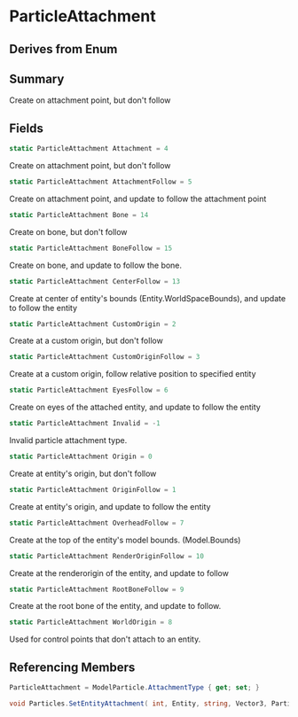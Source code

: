 # ParticleAttachment

## Derives from Enum

## Summary

Create on attachment point, but don't follow
## Fields

```c#
static ParticleAttachment Attachment = 4
```
Create on attachment point, but don't follow
```c#
static ParticleAttachment AttachmentFollow = 5
```
Create on attachment point, and update to follow the attachment point
```c#
static ParticleAttachment Bone = 14
```
Create on bone, but don't follow
```c#
static ParticleAttachment BoneFollow = 15
```
Create on bone, and update to follow the bone.
```c#
static ParticleAttachment CenterFollow = 13
```
Create at center of entity's bounds (Entity.WorldSpaceBounds), and update to follow the entity
```c#
static ParticleAttachment CustomOrigin = 2
```
Create at a custom origin, but don't follow
```c#
static ParticleAttachment CustomOriginFollow = 3
```
Create at a custom origin, follow relative position to specified entity
```c#
static ParticleAttachment EyesFollow = 6
```
Create on eyes of the attached entity, and update to follow the entity
```c#
static ParticleAttachment Invalid = -1
```
Invalid particle attachment type.
```c#
static ParticleAttachment Origin = 0
```
Create at entity's origin, but don't follow
```c#
static ParticleAttachment OriginFollow = 1
```
Create at entity's origin, and update to follow the entity
```c#
static ParticleAttachment OverheadFollow = 7
```
Create at the top of the entity's model bounds. (Model.Bounds)
```c#
static ParticleAttachment RenderOriginFollow = 10
```
Create at the renderorigin of the entity, and update to follow
```c#
static ParticleAttachment RootBoneFollow = 9
```
Create at the root bone of the entity, and update to follow.
```c#
static ParticleAttachment WorldOrigin = 8
```
Used for control points that don't attach to an entity.
## Referencing Members

```c#
ParticleAttachment = ModelParticle.AttachmentType { get; set; } 
```
```c#
void Particles.SetEntityAttachment( int, Entity, string, Vector3, ParticleAttachment ) 
```
